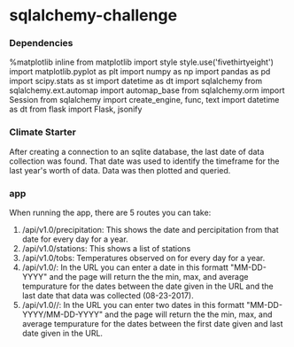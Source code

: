 # sqlalchemy-challenge

### Dependencies
%matplotlib inline
from matplotlib import style
style.use('fivethirtyeight')
import matplotlib.pyplot as plt
import numpy as np
import pandas as pd
import scipy.stats as st
import datetime as dt
import sqlalchemy
from sqlalchemy.ext.automap import automap_base
from sqlalchemy.orm import Session
from sqlalchemy import create_engine, func, text
import datetime as dt
from flask import Flask, jsonify


### Climate Starter
After creating a connection to an sqlite database, the last date of data collection was found. That date was used to identify the timeframe for the last year's worth of data. Data was then plotted and queried.

### app
When running the app, there are 5 routes you can take:
1. /api/v1.0/precipitation: This shows the date and percipitation from that date for every day for a year.
2. /api/v1.0/stations: This shows a list of stations
3. /api/v1.0/tobs: Temperatures observed on for every day for a year.
4. /api/v1.0/: In the URL you can enter a date in this formatt "MM-DD-YYYY" and the page will return the the min, max, and average tempurature for the dates between the date given in the URL and the last date that data was collected (08-23-2017).
5. /api/v1.0//: In the URL you can enter two dates in this formatt "MM-DD-YYYY/MM-DD-YYYY" and the page will return the the min, max, and average tempurature for the dates between the first date given and last date given in the URL.